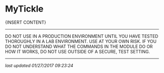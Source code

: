 # MyTickle #

{INSERT CONTENT}

****************************************************************
DO NOT USE IN A PRODUCTION ENVIRONMENT UNTIL YOU HAVE TESTED 
THOROUGHLY IN A LAB ENVIRONMENT. USE AT YOUR OWN RISK. IF YOU DO 
NOT UNDERSTAND WHAT THE COMMANDS IN THE MODULE DO OR HOW IT WORKS, 
DO NOT USE OUTSIDE OF A SECURE, TEST SETTING.      
****************************************************************

_last updated 01/27/2017 09:23:24_
